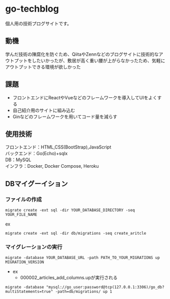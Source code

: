 # go-techblog
個人用の技術プログサイトです。

## 動機
学んだ技術の陳腐化を防ぐため、QiitaやZennなどのブログサイトに技術的なアウトプットをしたいかったが、敷居が高く重い腰が上がらなかったため、気軽にアウトプットできる環境が欲しかった

## 課題
- フロントエンドにReactやVueなどのフレームワークを導入してUIをよくする
- 自己紹介用のサイトに組み込む
- Ginなどのフレームワークを用いてコード量を減らす

## 使用技術
フロントエンド：HTML,CSS(BootStrap),JavaScript  
バックエンド：Go(Echo)+sqlx  
DB：MySQL  
インフラ：Docker, Docker Compose, Heroku  

## DBマイグーイション
### ファイルの作成
```
migrate create -ext sql -dir YOUR_DATABASE_DIRECTORY -seq YOUR_FILE_NAME
```
ex
```
migrate create -ext sql -dir db/migrations -seq create_aritcle
```

### マイグレーションの実行
```
migrate -database YOUR_DATABASE_URL -path PATH_TO_YOUR_MIGRATIONS up MIGRATION_VERSION
```

- ex
    - 000002_articles_add_columns.upが実行される
```
migrate -database "mysql://go_user:password@tcp(127.0.0.1:3306)/go_db?multiStatements=true" -path=db/migrations/ up 1
```